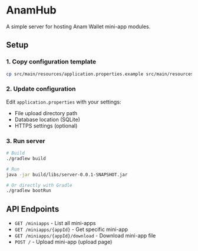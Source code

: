 # AnamHub

A simple server for hosting Anam Wallet mini-app modules.

## Setup

### 1. Copy configuration template
```bash
cp src/main/resources/application.properties.example src/main/resources/application.properties
```

### 2. Update configuration
Edit `application.properties` with your settings:
- File upload directory path
- Database location (SQLite)
- HTTPS settings (optional)

### 3. Run server
```bash
# Build
./gradlew build

# Run
java -jar build/libs/server-0.0.1-SNAPSHOT.jar

# Or directly with Gradle
./gradlew bootRun
```

## API Endpoints
- `GET /miniapps` - List all mini-apps
- `GET /miniapps/{appId}` - Get specific mini-app
- `GET /miniapps/{appId}/download` - Download mini-app file
- `POST /` - Upload mini-app (upload page)